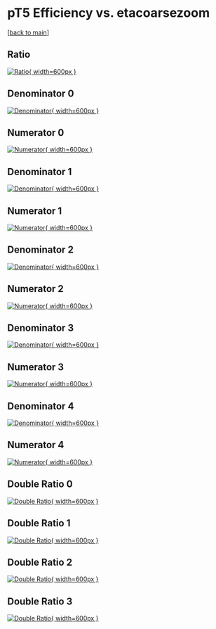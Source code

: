 # pT5 Efficiency vs. etacoarsezoom

[[back to main](./)]



## Ratio

[![Ratio](../mtv/var/pT5_loweta_11_-1_eff_etacoarsezoom.png){ width=600px }](../mtv/var/pT5_loweta_11_-1_eff_etacoarsezoom.pdf)

## Denominator 0

[![Denominator](../mtv/den/pT5_loweta_11_-1_eff_etacoarsezoom_den0.png){ width=600px }](../mtv/den/pT5_loweta_11_-1_eff_etacoarsezoom_den0.pdf)

## Numerator 0

[![Numerator](../mtv/num/pT5_loweta_11_-1_eff_etacoarsezoom_num0.png){ width=600px }](../mtv/num/pT5_loweta_11_-1_eff_etacoarsezoom_num0.pdf)

## Denominator 1

[![Denominator](../mtv/den/pT5_loweta_11_-1_eff_etacoarsezoom_den1.png){ width=600px }](../mtv/den/pT5_loweta_11_-1_eff_etacoarsezoom_den1.pdf)

## Numerator 1

[![Numerator](../mtv/num/pT5_loweta_11_-1_eff_etacoarsezoom_num1.png){ width=600px }](../mtv/num/pT5_loweta_11_-1_eff_etacoarsezoom_num1.pdf)

## Denominator 2

[![Denominator](../mtv/den/pT5_loweta_11_-1_eff_etacoarsezoom_den2.png){ width=600px }](../mtv/den/pT5_loweta_11_-1_eff_etacoarsezoom_den2.pdf)

## Numerator 2

[![Numerator](../mtv/num/pT5_loweta_11_-1_eff_etacoarsezoom_num2.png){ width=600px }](../mtv/num/pT5_loweta_11_-1_eff_etacoarsezoom_num2.pdf)

## Denominator 3

[![Denominator](../mtv/den/pT5_loweta_11_-1_eff_etacoarsezoom_den3.png){ width=600px }](../mtv/den/pT5_loweta_11_-1_eff_etacoarsezoom_den3.pdf)

## Numerator 3

[![Numerator](../mtv/num/pT5_loweta_11_-1_eff_etacoarsezoom_num3.png){ width=600px }](../mtv/num/pT5_loweta_11_-1_eff_etacoarsezoom_num3.pdf)

## Denominator 4

[![Denominator](../mtv/den/pT5_loweta_11_-1_eff_etacoarsezoom_den4.png){ width=600px }](../mtv/den/pT5_loweta_11_-1_eff_etacoarsezoom_den4.pdf)

## Numerator 4

[![Numerator](../mtv/num/pT5_loweta_11_-1_eff_etacoarsezoom_num4.png){ width=600px }](../mtv/num/pT5_loweta_11_-1_eff_etacoarsezoom_num4.pdf)

## Double Ratio 0

[![Double Ratio](../mtv/ratio/pT5_loweta_11_-1_eff_etacoarsezoom_ratio0.png){ width=600px }](../mtv/ratio/pT5_loweta_11_-1_eff_etacoarsezoom_ratio0.pdf)

## Double Ratio 1

[![Double Ratio](../mtv/ratio/pT5_loweta_11_-1_eff_etacoarsezoom_ratio1.png){ width=600px }](../mtv/ratio/pT5_loweta_11_-1_eff_etacoarsezoom_ratio1.pdf)

## Double Ratio 2

[![Double Ratio](../mtv/ratio/pT5_loweta_11_-1_eff_etacoarsezoom_ratio2.png){ width=600px }](../mtv/ratio/pT5_loweta_11_-1_eff_etacoarsezoom_ratio2.pdf)

## Double Ratio 3

[![Double Ratio](../mtv/ratio/pT5_loweta_11_-1_eff_etacoarsezoom_ratio3.png){ width=600px }](../mtv/ratio/pT5_loweta_11_-1_eff_etacoarsezoom_ratio3.pdf)

